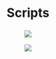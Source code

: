 <h1 align="center">Scripts</h1>
<h3 align="center">
<p>
  <a href="https://brokencore.club/members/544/"><img src="https://img.shields.io/badge/Forum-Brokencore-blue?style=for-the-badge&logo=framer"/></a></p
  <a href="https://yougame.biz/members/682411/"><img src="https://img.shields.io/badge/Forum-Yougame-red?style=for-the-badge&logo=framer"/></a>
</p>
</h3>
